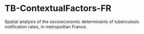# TB-ContextualFactors-FR
Spatial analysis of the socioeconomic determinants of tuberculosis notification rates, in metropolitan France.
